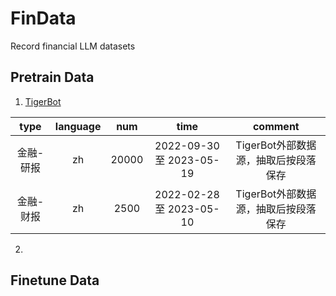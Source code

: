 # FinData
Record financial LLM datasets

## Pretrain Data
1. [TigerBot](https://github.com/TigerResearch/TigerBot)

|type|language|num|time|comment
|:-:|:-:|:-:|:-:|:-:|
|金融-研报|zh|20000|2022-09-30 至 2023-05-19|TigerBot外部数据源，抽取后按段落保存
|金融-财报|zh|2500|2022-02-28 至 2023-05-10|TigerBot外部数据源，抽取后按段落保存

2. 

## Finetune Data

